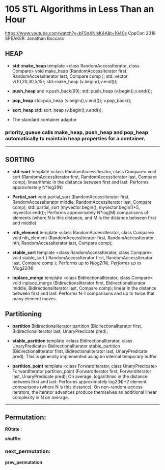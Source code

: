 # 105 STL Algorithms in Less Than an Hour
https://www.youtube.com/watch?v=bFSnXNIsK4A&t=1040s
CppCon 2018 SPEAKER: Jonathan Boccara

## HEAP
* **std::make_heap**
	template <class RandomAccessIterator, class Compare>
	 void make_heap (RandomAccessIterator first, RandomAccessIterator last,
	  Compare comp );
	std::vector<int> v(10,20,30,5,15);
	std::make_heap (v.begin(),v.end());
	
* **push_heap** and 
	v.push_back(99); 
	std::push_heap (v.begin(),v.end());
	
* **pop_heap** 
	std::pop_heap (v.begin(),v.end()); 
	v.pop_back();
	
* **sort_heap**
	std::sort_heap (v.begin(),v.end());

* The standard container adaptor 
### priority_queue calls make_heap, push_heap and pop_heap automatically to maintain heap properties for a container. 
-----------------------------------------------------------------------------------------------------
## SORTING

* **std::sort**
	template <class RandomAccessIterator, class Compare>
	void sort (RandomAccessIterator first, RandomAccessIterator last, Compare comp);
	linearithmic in the distance between first and last: Performs approximately N*log2(N)
	
* **Partial_sort** 
	void partial_sort (RandomAccessIterator first, RandomAccessIterator middle,
	     RandomAccessIterator last, Compare comp);
	std::partial_sort (myvector.begin(), myvector.begin()+5, myvector.end());
	Performs approximately N*log(M) comparisons of elements (where N is this distance, 
	and M is the distance between first and middle)
	
* **nth_element**
	template <class RandomAccessIterator, class Compare>
	void nth_element (RandomAccessIterator first, RandomAccessIterator nth,
	    RandomAccessIterator last, Compare comp);
	    
* **stable_sort**
	template <class RandomAccessIterator, class Compare>
	void stable_sort ( RandomAccessIterator first, RandomAccessIterator last,
	     Compare comp );
	Performs up to N*log2(N), Performs up to N*log22(N) 
	
* **inplace_merge**
	template <class BidirectionalIterator, class Compare>
	void inplace_merge (BidirectionalIterator first, BidirectionalIterator middle,
	      BidirectionalIterator last, Compare comp);
	linear in the distance between first and last: Performs N-1 comparisons and up to twice that many element moves.

## Partitioning

* **partition** 
	BidirectionalIterator partition (BidirectionalIterator first,
			   BidirectionalIterator last, UnaryPredicate pred);
* **stable_partition**
	template <class BidirectionalIterator, class UnaryPredicate>
	BidirectionalIterator stable_partition (BidirectionalIterator first,
				  BidirectionalIterator last,
				  UnaryPredicate pred);
	This is generally implemented using an internal temporary buffer.
	
* **partition_point**
	template <class ForwardIterator, class UnaryPredicate>
	ForwardIterator partition_point (ForwardIterator first, ForwardIterator last,
			   UnaryPredicate pred);
	On average, logarithmic in the distance between first and last: Performs approximately 
	log2(N)+2 element comparisons 	(where N is this distance).
	On non-random-access iterators, the iterator advances produce themselves an additional 
	linear complexity in N on average.
	
--------------------------------------------------------

## Permutation:	

**ROtate** :
	
__shuffle__:
	
### next_permutation:
	
**prev_permutation**:





















